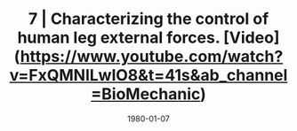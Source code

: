 ---
title: "7 | Characterizing the control of human leg external forces. [Video] (https://www.youtube.com/watch?v=FxQMNlLwlO8&t=41s&ab_channel=BioMechanic)"
collection: publications
permalink: /publication/CO-7
date: 1980-01-07
venue: 'Engineering'
citation: '<b>Kudzia P.</b>, Robinovitch S., and Donelan M., Characterizing the control of human leg external forces. <i>Canadian Society of Biomechanics</i>. Virtual Conference <b>2021</b>'
---